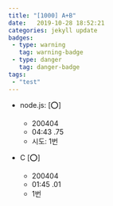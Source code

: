 ```yaml
---
title: "[1000] A+B"
date:   2019-10-28 18:52:21
categories: jekyll update
badges:
 - type: warning
   tag: warning-badge
 - type: danger
   tag: danger-badge
tags: 
 - "test"
---
```


- node.js: [:o:]
  - 200404
  - 04:43 .75
  - 시도: 1번

- C [:o:]
  - 200404
  - 01:45 .01
  - 1번
